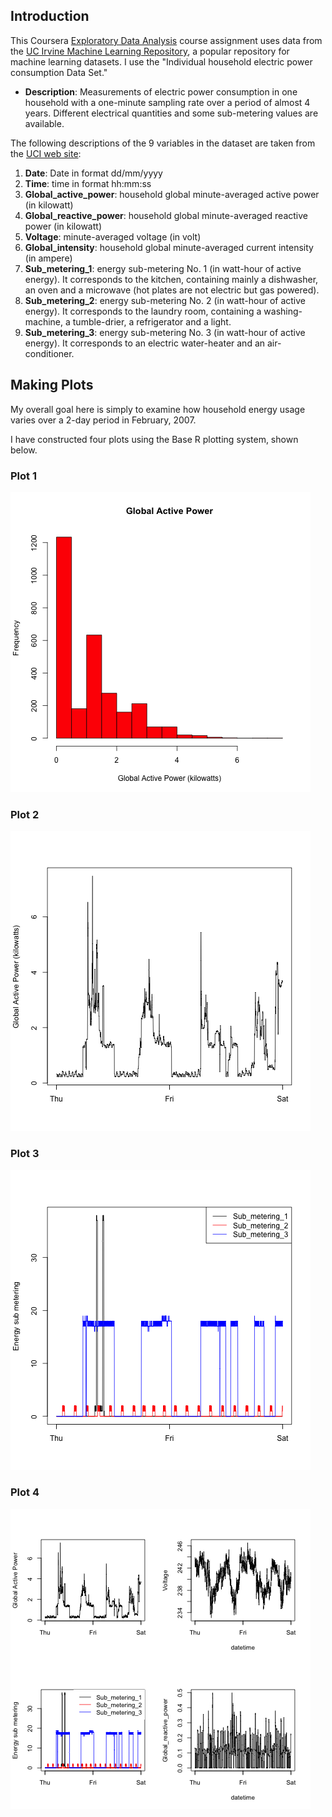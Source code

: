 ## Introduction

This Coursera <a href="https://www.coursera.org/learn/exploratory-data-analysis/">Exploratory Data Analysis</a> course assignment uses data from the <a href="http://archive.ics.uci.edu/ml/">UC Irvine Machine Learning Repository</a>, a popular repository for machine learning datasets. I use the "Individual household electric power consumption Data Set."

* <b>Description</b>: Measurements of electric power consumption in one household with a one-minute sampling rate over a period of almost 4 years. Different electrical quantities and some sub-metering values are available.

The following descriptions of the 9 variables in the dataset are taken from the <a href="https://archive.ics.uci.edu/ml/datasets/Individual+household+electric+power+consumption">UCI web site</a>:

<ol>
<li><b>Date</b>: Date in format dd/mm/yyyy </li>
<li><b>Time</b>: time in format hh:mm:ss </li>
<li><b>Global_active_power</b>: household global minute-averaged active power (in kilowatt) </li>
<li><b>Global_reactive_power</b>: household global minute-averaged reactive power (in kilowatt) </li>
<li><b>Voltage</b>: minute-averaged voltage (in volt) </li>
<li><b>Global_intensity</b>: household global minute-averaged current intensity (in ampere) </li>
<li><b>Sub_metering_1</b>: energy sub-metering No. 1 (in watt-hour of active energy). It corresponds to the kitchen, containing mainly a dishwasher, an oven and a microwave (hot plates are not electric but gas powered). </li>
<li><b>Sub_metering_2</b>: energy sub-metering No. 2 (in watt-hour of active energy). It corresponds to the laundry room, containing a washing-machine, a tumble-drier, a refrigerator and a light. </li>
<li><b>Sub_metering_3</b>: energy sub-metering No. 3 (in watt-hour of active energy). It corresponds to an electric water-heater and an air-conditioner.</li>
</ol>

## Making Plots

My overall goal here is simply to examine how household energy usage varies over a 2-day period in February, 2007.

I have constructed four plots using the Base R plotting system, shown below. 

### Plot 1

![plot of plot1](plot1.png)

### Plot 2

![plot of plot2](plot2.png)

### Plot 3

![plot of plot3](plot3.png)

### Plot 4

![plot of plot4](plot4.png)